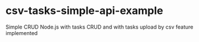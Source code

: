 # csv-tasks-simple-api-example
Simple CRUD Node.js with tasks CRUD and with tasks upload by csv feature implemented
